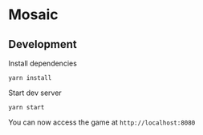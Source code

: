 # Mosaic

## Development
Install dependencies
```shell
yarn install
```

Start dev server
```shell
yarn start
```

You can now access the game at `http://localhost:8080`
